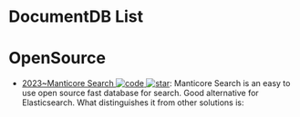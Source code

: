 # DocumentDB List

# OpenSource

- [2023~Manticore Search ![code](https://ng-tech.icu/assets/code.svg) ![star](https://img.shields.io/github/stars/manticoresoftware/manticoresearch)](https://github.com/manticoresoftware/manticoresearch): Manticore Search is an easy to use open source fast database for search. Good alternative for Elasticsearch. What distinguishes it from other solutions is:
